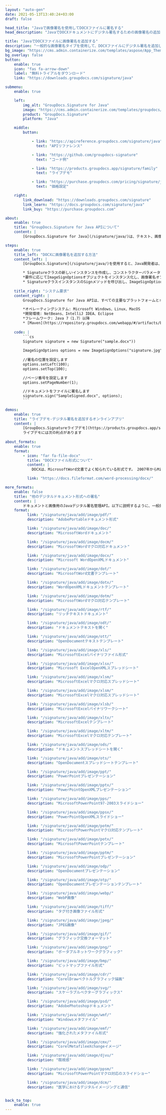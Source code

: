 ```yaml
---
layout: "auto-gen"
date: 2021-05-13T13:40:24+03:00
draft: false

head_title: "Javaで画像署名を使用してDOCXファイルに署名する"
head_description: "JavaでDOCXドキュメントにデジタル署名するための画像署名の追加-一般的なビジネスドキュメントや画像ファイル形式にカスタマイズされた電子署名を追加します."

title: "JavaでDOCXファイルに画像署名を追加する"
description: "一般的な画像署名タイプを使用して、DOCXファイルにデジタル署名を追加します。署名プロパティを操作して、カスタマイズされた画像署名を安全に追加します-ニーズに合ったドキュメント内に事前署名オプションを設定します."
bg_image: "https://cms.admin.containerize.com/templates/aspose/App_Themes/V3/images/bg/header1.png"
bg_overlay: false
button:
    enable: true
    icon: "fas fa-arrow-down"
    label: "無料トライアルをダウンロード"
    link: "https://downloads.groupdocs.com/signature/java"

submenu:
    enable: true

    left:
        img_alt: "GroupDocs.Signature for Java"
        image: "https://cms.admin.containerize.com/templates/groupdocs/images/product-logos/90x90-noborder/groupdocs-signature-java.png"
        product: "GroupDocs.Signature"
        platform: "Java"

    middle:
        button:

            - link: "https://apireference.groupdocs.com/signature/java"
              text: "APIリファレンス"

            - link: "https://github.com/groupdocs-signature"
              text: "コード例"

            - link: "https://products.groupdocs.app/signature/family"
              text: "ライブデモ"

            - link: "https://purchase.groupdocs.com/pricing/signature/java"
              text: "価格設定"

    right:
        link_download: "https://downloads.groupdocs.com/signature"
        link_learn: "https://docs.groupdocs.com/signature/java"
        link_buy: "https://purchase.groupdocs.com"

about:
    enable: true
    title: "GroupDocs.Signature for Java APIについて"
    content: |
        [GroupDocs.Signature for Java](/signature/java/)は、テキスト、画像、バーコード、スタンプ、フォームフィールド、QRコード、メタデータなどのさまざまな署名タイプを使用してデジタルドキュメントに電子署名するネイティブJavaAPIです。ユーザーは、PDF、Microsoft Word、Excelワークシート、PowerPointプレゼンテーション、Adobe Photoshop、OpenDocument、メタファイル、および画像ファイル形式内のデジタル署名を追加、更新、検証、削除、および検索でき、必要に応じて署名プロパティをカスタマイズできます。

steps:
    enable: true
    title_left: "DOCXに画像署名を追加する方法"
    content_left: |
        [GroupDocs.Signature](/signature/java/)を使用すると、Java開発者は、いくつかの簡単な手順を実装することで、アプリケーション内のDOCXファイルに画像署名を簡単に追加できます。

        * Signatureクラスの新しいインスタンスを作成し、コンストラクターパラメーターとしてソースドキュメントパスを渡します。
        *要件に応じてImageSignOptionsオブジェクトをインスタンス化し、画像署名オプションを指定します。
        * SignatureクラスインスタンスのSignメソッドを呼び出し、ImageSignOptionsを渡します。
        
    title_right: "システム要求"
    content_right: |
        GroupDocs.Signature for Java APIは、すべての主要なプラットフォームとオペレーティングシステムでサポートされています。以下のコードを実行する前に、システムに次の前提条件がインストールされていることを確認してください。

        *オペレーティングシステム: Microsoft Windows、Linux、MacOS
        *開発環境: NetBeans、IntelliJ IDEA、Eclipse
        *フレームワーク: Java 7（1.7）以降
        * [Maven](https://repository.groupdocs.com/webapp/#/artifacts/browse/tree/General/repo/com/groupdocs/groupdocs-signature)から最新バージョンのGroupDocs.SignatureforJavaをダウンロードします。
        
    code: |
        ```cs
        Signature signature = new Signature("sample.docx"))
        
        ImageSignOptions options = new ImageSignOptions("signature.jpg") ;
        
        //署名の位置を設定します
        options.setLeft(100);
        options.setTop(100);

        //ページ番号を設定します
        options.setPageNumber(1);

        //ドキュメントをファイルに署名します
        signature.sign("SampleSigned.docx", options);
        ```
        
demos:
    enable: true
    title: "ライブデモ-デジタル署名を追加するオンラインアプリ"
    content: |
        [GroupDocs.Signatureライブデモ](https://products.groupdocs.app/signature/family)サイトにアクセスして、今すぐDOCXファイルに電子署名を追加してください。  
        ライブデモには次の利点があります
        
about_formats:
    enable: true
    format:
        - icon: "far fa-file-docx"
          title: "DOCXファイル形式について"
          content: |
            DOCXは、MicrosoftWord文書でよく知られている形式です。 2007年からMicrosoftOffice2007のリリースで導入されたこの新しいドキュメント形式の構造は、プレーンバイナリからXMLファイルとバイナリファイルの組み合わせに変更されました。 Docxファイルは、Word 2007およびラテラルバージョンで開くことができますが、DOCファイル拡張子をサポートする以前のバージョンのMSWordでは開くことができません。

          link: "https://docs.fileformat.com/word-processing/docx/"

more_formats:
    enable: false
    title: "他のデジタルドキュメント形式への署名"
    content: |
        ドキュメントと画像用のJavaデジタル署名管理API。以下に説明するように、一般的なファイル形式のいくつかに画像の署名を追加します。
    format: 
          link: "/signature/java/add/image/pdf/"
          description: "AdobePortableドキュメント形式"

          link: "/signature/java/add/image/doc/"
          description: "MicrosoftWordドキュメント"

          link: "/signature/java/add/image/docm/"
          description: "MicrosoftWordマクロ対応ドキュメント"

          link: "/signature/java/add/image/docx/"
          description: "Microsoft WordOpenXMLドキュメント"

          link: "/signature/java/add/image/dot/"
          description: "MicrosoftWord文書テンプレート"

          link: "/signature/java/add/image/dotx/"
          description: "WordOpenXMLドキュメントテンプレート"

          link: "/signature/java/add/image/dotm/"
          description: "MicrosoftWordマクロ対応テンプレート"

          link: "/signature/java/add/image/rtf/"
          description: "リッチテキストドキュメント"

          link: "/signature/java/add/image/odt/"
          description: "ドキュメントテキストを開く"

          link: "/signature/java/add/image/ott/"
          description: "OpenDocumentテキストテンプレート"

          link: "/signature/java/add/image/xls/"
          description: "MicrosoftExcelバイナリファイル形式"

          link: "/signature/java/add/image/xlsx/"
          description: "Microsoft ExcelOpenXMLスプレッドシート"

          link: "/signature/java/add/image/xlsm/"
          description: "MicrosoftExcelマクロ対応スプレッドシート"

          link: "/signature/java/add/image/xlsm/"
          description: "MicrosoftExcelマクロ対応スプレッドシート"

          link: "/signature/java/add/image/xlsb/"
          description: "MicrosoftExcelバイナリワークシート"

          link: "/signature/java/add/image/xltx/"
          description: "MicrosoftExcelテンプレート"

          link: "/signature/java/add/image/xltm/"
          description: "MicrosoftExcelマクロ対応テンプレート"

          link: "/signature/java/add/image/ods/"
          description: "ドキュメントスプレッドシートを開く"

          link: "/signature/java/add/image/ots/"
          description: "OpenDocumentスプレッドシートテンプレート"

          link: "/signature/java/add/image/ppt/"
          description: "PowerPointプレゼンテーション"

          link: "/signature/java/add/image/pptx/"
          description: "PowerPointOpenXMLプレゼンテーション"

          link: "/signature/java/add/image/pps/"
          description: "MicrosoftPowerPoint97-2003スライドショー"

          link: "/signature/java/add/image/ppsx/"
          description: "PowerPointOpenXMLスライドショー"

          link: "/signature/java/add/image/potm/"
          description: "MicrosoftPowerPointマクロ対応テンプレート"

          link: "/signature/java/add/image/potx/"
          description: "MicrosoftPowerPointテンプレート"

          link: "/signature/java/add/image/pptm/"
          description: "MicrosoftPowerPointプレゼンテーション"

          link: "/signature/java/add/image/odp/"
          description: "OpenDocumentプレゼンテーション"

          link: "/signature/java/add/image/otp/"
          description: "OpenDocumentプレゼンテーションテンプレート"

          link: "/signature/java/add/image/webp/"
          description: "WebP画像"

          link: "/signature/java/add/image/tiff/"
          description: "タグ付き画像ファイル形式"

          link: "/signature/java/add/image/jpeg/"
          description: "JPEG画像"

          link: "/signature/java/add/image/gif/"
          description: "グラフィック交換フォーマット"

          link: "/signature/java/add/image/png/"
          description: "ポータブルネットワークグラフィック"

          link: "/signature/java/add/image/bmp/"
          description: "ビットマップファイル形式"

          link: "/signature/java/add/image/cdr/"
          description: "CorelDrawベクトルグラフィック描画"

          link: "/signature/java/add/image/svg/"
          description: "スケーラブルベクターグラフィックス"

          link: "/signature/java/add/image/psd/"
          description: "AdobePhotoshopドキュメント"

          link: "/signature/java/add/image/wmf/"
          description: "Windowsメタファイル"

          link: "/signature/java/add/image/emf/"
          description: "強化されたメタファイル形式"

          link: "/signature/java/add/image/cmx/"
          description: "CorelMetafileeXchangeイメージ"

          link: "/signature/java/add/image/djvu/"
          description: "既視感"

          link: "/signature/java/add/image/ppsm/"
          description: "MicrosoftPowerPointマクロ対応のスライドショー"

          link: "/signature/java/add/image/dcm/"
          description: "医学におけるデジタルイメージングと通信"


back_to_top:
    enable: true
---
```

